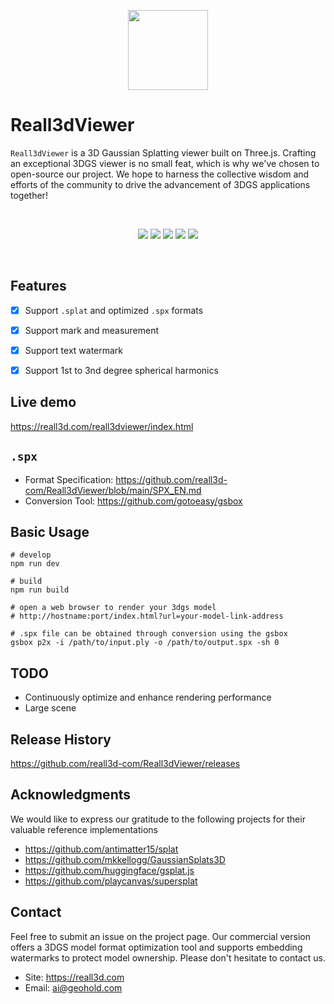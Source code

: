 <p align=center>
<img style="width:128px;height:128px" src="https://gotoeasy.github.io/reall3d/logo.svg"/>
</p>

# Reall3dViewer

`Reall3dViewer` is a 3D Gaussian Splatting viewer built on Three.js. Crafting an exceptional 3DGS viewer is no small feat, which is why we've chosen to open-source our project. We hope to harness the collective wisdom and efforts of the community to drive the advancement of 3DGS applications together!

<br>

<p align="center">
    <a href="https://github.com/reall3d-com/Reall3dViewer/blob/master/README_ZH.md"><img src="https://img.shields.io/badge/Readme-Chinese-brightgreen.svg"></a>
    <a href="https://github.com/microsoft/TypeScript"><img src="https://img.shields.io/badge/Lang-typescript-brightgreen.svg"></a>
    <a href="https://github.com/mrdoob/three.js"><img src="https://img.shields.io/badge/Base-threejs-brightgreen.svg"></a>
    <a href="https://repo-sam.inria.fr/fungraph/3d-gaussian-splatting/"><img src="https://img.shields.io/badge/Model-3DGS-brightgreen.svg"></a>
    <a href="https://github.com/reall3d-com/Reall3dViewer/blob/master/LICENSE"><img src="https://img.shields.io/github/license/reall3d-com/Reall3dViewer"></a>
<p>

<br>

## Features
- [x] Support `.splat` and optimized `.spx` formats
- [x] Support mark and measurement
- [x] Support text watermark
- [x] Support 1st to 3nd degree spherical harmonics


## Live demo
https://reall3d.com/reall3dviewer/index.html


## `.spx`
- Format Specification: https://github.com/reall3d-com/Reall3dViewer/blob/main/SPX_EN.md
- Conversion Tool: https://github.com/gotoeasy/gsbox

## Basic Usage
```shell
# develop
npm run dev

# build
npm run build

# open a web browser to render your 3dgs model
# http://hostname:port/index.html?url=your-model-link-address

# .spx file can be obtained through conversion using the gsbox
gsbox p2x -i /path/to/input.ply -o /path/to/output.spx -sh 0
```

## TODO
- Continuously optimize and enhance rendering performance
- Large scene

## Release History
https://github.com/reall3d-com/Reall3dViewer/releases


## Acknowledgments
We would like to express our gratitude to the following projects for their valuable reference implementations
- https://github.com/antimatter15/splat
- https://github.com/mkkellogg/GaussianSplats3D
- https://github.com/huggingface/gsplat.js
- https://github.com/playcanvas/supersplat


## Contact
Feel free to submit an issue on the project page. Our commercial version offers a 3DGS model format optimization tool and supports embedding watermarks to protect model ownership. Please don't hesitate to contact us.
- Site: https://reall3d.com
- Email: ai@geohold.com 
